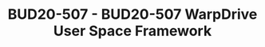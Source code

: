 ---
categories:
- bud20
image:
  featured: 'true'
  path: https://static.linaro.org/connect/bud20/images/BUD20-507.png
session_id: BUD20-507
session_speakers:
- speaker_bio: WarpDrive User Space Reposigory<br /> https://github.com/linaro/warpdrive<br
    />
  speaker_company: Linaro
  speaker_image: http://avatars.sched.co/0/50/7353941/avatar.jpg.320x320px.jpg?6bf
  speaker_name: Haojian Zhuang
  speaker_position: Kernel Engineer
  speaker_role: attendee, speaker
session_track: Other
tag: session
tags: Other
title: BUD20-507 - BUD20-507 WarpDrive User Space Framework
---